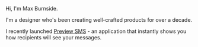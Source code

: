 Hi, I'm Max Burnside.

I'm a designer who's been creating well-crafted products for over a decade.

I recently launched <a href="https://previewsms.com#github_referral" target="_blank">Preview SMS</a> - an application that instantly shows you how recipients will see your messages.

<!--
**maxburnside/maxburnside** is a ✨ _special_ ✨ repository because its `README.md` (this file) appears on your GitHub profile.

Here are some ideas to get you started:

- 🔭 I’m currently working on ...
- 🌱 I’m currently learning ...
- 👯 I’m looking to collaborate on ...
- 🤔 I’m looking for help with ...
- 💬 Ask me about ...
- 📫 How to reach me: ...
- 😄 Pronouns: ...
- ⚡ Fun fact: ...
-->
